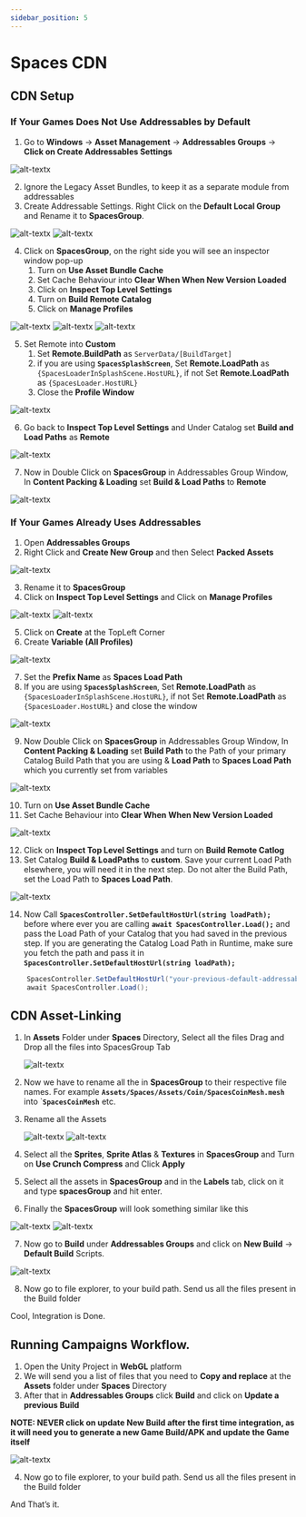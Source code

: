 ```yaml
---
sidebar_position: 5
---
```


# Spaces CDN

## CDN Setup

### If Your Games Does Not Use Addressables by Default

1. Go to **Windows** -> **Asset Management** -> **Addressables Groups** -> **Click on Create Addressables Settings**

![alt-textx](@site/static/cdn-1.png)

2. Ignore the Legacy Asset Bundles, to keep it as a separate module from addressables
3. Create Addressable Settings. Right Click on the **Default Local Group** and Rename it to **SpacesGroup**.

![alt-textx](@site/static/cdn-2.png)
![alt-textx](@site/static/cdn-3.png)

4. Click on **SpacesGroup**, on the right side you will see an inspector window pop-up
    1. Turn on **Use Asset Bundle Cache**
    2. Set Cache Behaviour into **Clear When When New Version Loaded**
    3. Click on **Inspect Top Level Settings**
    4. Turn on **Build Remote Catalog**
    5. Click on **Manage Profiles**

![alt-textx](@site/static/cdn-4.png)
![alt-textx](@site/static/cdn-5.png)
![alt-textx](@site/static/cdn-6.png)

5. Set Remote into **Custom**
    1. Set **Remote.BuildPath** as ```ServerData/[BuildTarget]```
    2. if you are using **```SpacesSplashScreen```**, Set **Remote.LoadPath** as ```{SpacesLoaderInSplashScene.HostURL}```, if not Set **Remote.LoadPath** as ```{SpacesLoader.HostURL}```
    3. Close the **Profile Window**

![alt-textx](@site/static/cdn-7.png)

6. Go back to **Inspect Top Level Settings** and Under Catalog set **Build and Load Paths** as **Remote** 

![alt-textx](@site/static/cdn-8.png)

7. Now in Double Click on **SpacesGroup** in Addressables Group Window, In **Content Packing & Loading** set **Build & Load Paths** to **Remote**

![alt-textx](@site/static/cdn-9.png)

### If Your Games Already Uses Addressables

1. Open **Addressables Groups**
2. Right Click and **Create New Group** and then Select **Packed Assets** 

![alt-textx](@site/static/cdn-10.png)

3. Rename it to **SpacesGroup**
4. Click on **Inspect Top Level Settings** and Click on **Manage Profiles**

![alt-textx](@site/static/cdn-11.png)
![alt-textx](@site/static/cdn-12.png)

5. Click on **Create** at the TopLeft Corner
6. Create **Variable (All Profiles)**

![alt-textx](@site/static/cdn-13.png)

7. Set the **Prefix Name** as **Spaces Load Path**
8. If you are using **```SpacesSplashScreen```**, Set **Remote.LoadPath** as ```{SpacesLoaderInSplashScene.HostURL}```, if not Set **Remote.LoadPath** as ```{SpacesLoader.HostURL}``` and close the window

![alt-textx](@site/static/cdn-14.png)

9. Now Double Click on **SpacesGroup** in Addressables Group Window, In **Content Packing & Loading** set **Build Path** to the Path of your primary Catalog Build Path that you are using & **Load Path** to **Spaces Load Path** which you currently set from variables

![alt-textx](@site/static/cdn-15.png)

10. Turn on **Use Asset Bundle Cache**
11. Set Cache Behaviour into **Clear When When New Version Loaded**

![alt-textx](@site/static/cdn-16.png)

12. Click on **Inspect Top Level Settings** and turn on **Build Remote Catlog**
13. Set Catalog **Build & LoadPaths** to **custom**. Save your current Load Path elsewhere, you will need it in the next step.
Do not alter the Build Path, set the Load Path to **Spaces Load Path**.

![alt-textx](@site/static/cdn-24.png)

14. Now Call **```SpacesController.SetDefaultHostUrl(string loadPath);```** before where ever you are calling **```await SpacesController.Load();```** and pass the Load Path of your Catalog that you had saved in the previous step. If you are generating the Catalog Load Path in Runtime, make sure you fetch the path and pass it in **```SpacesController.SetDefaultHostUrl(string loadPath);```**

```csharp
    SpacesController.SetDefaultHostUrl("your-previous-default-addressables-group-load-path");
    await SpacesController.Load();
```


## CDN Asset-Linking
1. In **Assets** Folder under **Spaces** Directory, Select all the files Drag and Drop all the files into SpacesGroup Tab

    ![alt-textx](@site/static/cdn-17.png)

2. Now we have to rename all the in **SpacesGroup** to their respective file names. 
For example **```Assets/Spaces/Assets/Coin/SpacesCoinMesh.mesh```** into `**``SpacesCoinMesh``** etc.
3. Rename all the Assets 

    ![alt-textx](@site/static/cdn-18.png)
    ![alt-textx](@site/static/cdn-19.png)

4. Select all the **Sprites**, **Sprite Atlas** & **Textures** in **SpacesGroup** and Turn on **Use Crunch Compress** and Click **Apply**
5. Select all the assets in **SpacesGroup** and in the **Labels** tab, click on it and type **spacesGroup** and hit enter.
6. Finally the **SpacesGroup** will look something similar like this

![alt-textx](@site/static/cdn-20.png)
![alt-textx](@site/static/cdn-21.png)

7. Now go to **Build** under **Addressables Groups** and click on **New Build** -> **Default Build** Scripts.

![alt-textx](@site/static/cdn-22.png)

8. Now go to file explorer, to your build path. Send us all the files present in the Build folder

Cool, Integration is Done. 

## Running Campaigns Workflow.
1. Open the Unity Project in **WebGL** platform
2. We will send you a list of files that you need to **Copy and replace** at the **Assets** folder under **Spaces** Directory 
3. After that in **Addressables Groups** click **Build** and click on **Update a previous Build**

**NOTE: NEVER click on update New Build after the first time integration, as it will need you to generate a new Game Build/APK and update the Game itself**

![alt-textx](@site/static/cdn-23.png)

4. Now go to file explorer, to your build path. Send us all the files present in the Build folder

And That’s it.

